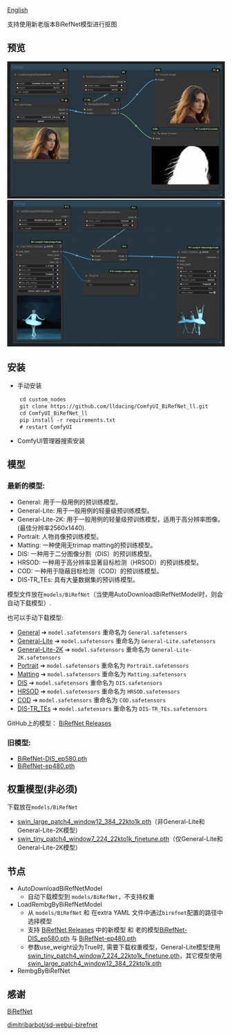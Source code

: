 [English](README.md)

支持使用新老版本BiRefNet模型进行抠图

## 预览
![save api extended](doc/base.png)
![save api extended](doc/video.gif)

## 安装

- 手动安装
```shell
    cd custom_nodes
    git clone https://github.com/lldacing/ComfyUI_BiRefNet_ll.git
    cd ComfyUI_BiRefNet_ll
    pip install -r requirements.txt
    # restart ComfyUI
```
- ComfyUI管理器搜索安装
    

## 模型

### 最新的模型:

- General: 用于一般用例的预训练模型。
- General-Lite: 用于一般用例的轻量级预训练模型。
- General-Lite-2K: 用于一般用例的轻量级预训练模型，适用于高分辨率图像。 (最佳分辨率2560x1440).
- Portrait: 人物肖像预训练模型。
- Matting: 一种使用无trimap matting的预训练模型。
- DIS: 一种用于二分图像分割（DIS）的预训练模型。
- HRSOD: 一种用于高分辨率显著目标检测（HRSOD）的预训练模型。
- COD: 一种用于隐蔽目标检测（COD）的预训练模型。
- DIS-TR_TEs: 具有大量数据集的预训练模型。

模型文件放在`models/BiRefNet`（当使用AutoDownloadBiRefNetModel时，则会自动下载模型）.  

也可以手动下载模型:
- [General](https://huggingface.co/ZhengPeng7/BiRefNet/resolve/main/model.safetensors) ➔ `model.safetensors` 重命名为 `General.safetensors`
- [General-Lite](https://huggingface.co/ZhengPeng7/BiRefNet_T/resolve/main/model.safetensors) ➔ `model.safetensors` 重命名为 `General-Lite.safetensors`
- [General-Lite-2K](https://huggingface.co/ZhengPeng7/BiRefNet_lite-2K/resolve/main/model.safetensors) ➔ `model.safetensors` 重命名为 `General-Lite-2K.safetensors`
- [Portrait](https://huggingface.co/ZhengPeng7/BiRefNet-portrait/resolve/main/model.safetensors) ➔ `model.safetensors` 重命名为 `Portrait.safetensors`
- [Matting](https://huggingface.co/ZhengPeng7/BiRefNet-matting/resolve/main/model.safetensors) ➔ `model.safetensors` 重命名为 `Matting.safetensors`
- [DIS](https://huggingface.co/ZhengPeng7/BiRefNet-DIS5K/resolve/main/model.safetensors) ➔ `model.safetensors` 重命名为 `DIS.safetensors`
- [HRSOD](https://huggingface.co/ZhengPeng7/BiRefNet-HRSOD/resolve/main/model.safetensors) ➔ `model.safetensors` 重命名为 `HRSOD.safetensors`
- [COD](https://huggingface.co/ZhengPeng7/BiRefNet-COD/resolve/main/model.safetensors) ➔ `model.safetensors` 重命名为 `COD.safetensors`
- [DIS-TR_TEs](https://huggingface.co/ZhengPeng7/BiRefNet-DIS5K-TR_TEs/resolve/main/model.safetensors) ➔ `model.safetensors` 重命名为 `DIS-TR_TEs.safetensors`


GitHub上的模型：
[BiRefNet Releases](https://github.com/ZhengPeng7/BiRefNet/releases)

### 旧模型:
- [BiRefNet-DIS_ep580.pth](https://huggingface.co/ViperYX/BiRefNet/resolve/main/BiRefNet-DIS_ep580.pth)
- [BiRefNet-ep480.pth](https://huggingface.co/ViperYX/BiRefNet/resolve/main/BiRefNet-ep480.pth)

## 权重模型(非必须)
下载放在`models/BiRefNet`
- [swin_large_patch4_window12_384_22kto1k.pth](https://huggingface.co/ViperYX/BiRefNet/resolve/main/swin_large_patch4_window12_384_22kto1k.pth)（非General-Lite和General-Lite-2K模型）
- [swin_tiny_patch4_window7_224_22kto1k_finetune.pth](https://drive.google.com/drive/folders/1cmce_emsS8A5ha5XT2c_CZiJzlLM81ms)（仅General-Lite和General-Lite-2K模型）


## 节点
- AutoDownloadBiRefNetModel
  - 自动下载模型到 `models/BiRefNet`，不支持权重
- LoadRembgByBiRefNetModel
  - 从 `models/BiRefNet` 和 在extra YAML 文件中通过`birefnet`配置的路径中选择模型
  - 支持 [BiRefNet Releases](https://github.com/ZhengPeng7/BiRefNet/releases) 中的新模型 和 老的模型[BiRefNet-DIS_ep580.pth](https://huggingface.co/ViperYX/BiRefNet/resolve/main/BiRefNet-DIS_ep580.pth) 与 [BiRefNet-ep480.pth](https://huggingface.co/ViperYX/BiRefNet/resolve/main/BiRefNet-ep480.pth)
  - 参数use_weight设为True时, 需要下载权重模型，General-Lite模型使用[swin_tiny_patch4_window7_224_22kto1k_finetune.pth](https://drive.google.com/drive/folders/1cmce_emsS8A5ha5XT2c_CZiJzlLM81ms)，其它模型使用 [swin_large_patch4_window12_384_22kto1k.pth](https://huggingface.co/ViperYX/BiRefNet/resolve/main/swin_large_patch4_window12_384_22kto1k.pth)  
- RembgByBiRefNet

## 感谢

[BiRefNet](https://github.com/zhengpeng7/birefnet)

[dimitribarbot/sd-webui-birefnet](https://github.com/dimitribarbot/sd-webui-birefnet)

